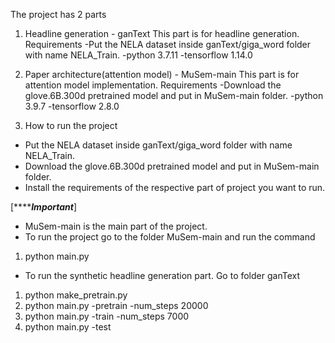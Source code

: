 The project has 2 parts
1. Headline generation - ganText
This part is for headline generation.
Requirements
-Put the NELA dataset inside ganText/giga_word folder with name NELA_Train.
-python 3.7.11
-tensorflow 1.14.0

2. Paper architecture(attention model) - MuSem-main
This part is for attention model implementation.
Requirements
-Download the glove.6B.300d pretrained model and put in MuSem-main folder.
-python 3.9.7
-tensorflow 2.8.0

3. How to run the project

- Put the NELA dataset inside ganText/giga_word folder with name NELA_Train.
- Download the glove.6B.300d pretrained model and put in MuSem-main folder.
- Install the requirements of the respective part of project you want to run.

[*************Important*********]
- MuSem-main is the main part of the project. 
- To run the project go to the folder MuSem-main and run the command 
 1. python main.py

- To run the synthetic headline generation part. Go to folder ganText
 1. python make_pretrain.py
 2. python main.py -pretrain -num_steps 20000 
 3. python main.py -train -num_steps 7000  
 4. python main.py -test 

